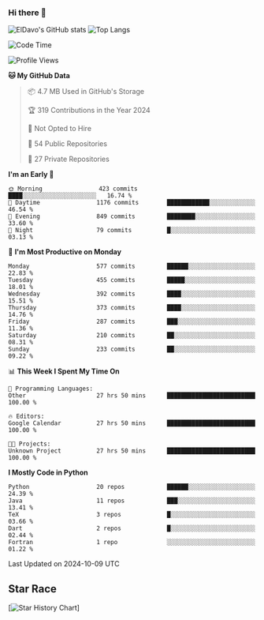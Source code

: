 ### Hi there 👋
![ElDavo's GitHub stats](https://github-readme-stats.vercel.app/api?username=ElDavoo&show_icons=true&theme=chartreuse-dark)
![Top Langs](https://github-readme-stats.vercel.app/api/top-langs/?username=ElDavoo&theme=chartreuse-dark&layout=compact)

<!--START_SECTION:waka-->
![Code Time](http://img.shields.io/badge/Code%20Time-1%2C962%20hrs%2013%20mins-blue)

![Profile Views](http://img.shields.io/badge/Profile%20Views-1-blue)

**🐱 My GitHub Data** 

> 📦 4.7 MB Used in GitHub's Storage 
 > 
> 🏆 319 Contributions in the Year 2024
 > 
> 🚫 Not Opted to Hire
 > 
> 📜 54 Public Repositories 
 > 
> 🔑 27 Private Repositories 
 > 
**I'm an Early 🐤** 

```text
🌞 Morning                423 commits         ████░░░░░░░░░░░░░░░░░░░░░   16.74 % 
🌆 Daytime                1176 commits        ████████████░░░░░░░░░░░░░   46.54 % 
🌃 Evening                849 commits         ████████░░░░░░░░░░░░░░░░░   33.60 % 
🌙 Night                  79 commits          █░░░░░░░░░░░░░░░░░░░░░░░░   03.13 % 
```
📅 **I'm Most Productive on Monday** 

```text
Monday                   577 commits         ██████░░░░░░░░░░░░░░░░░░░   22.83 % 
Tuesday                  455 commits         █████░░░░░░░░░░░░░░░░░░░░   18.01 % 
Wednesday                392 commits         ████░░░░░░░░░░░░░░░░░░░░░   15.51 % 
Thursday                 373 commits         ████░░░░░░░░░░░░░░░░░░░░░   14.76 % 
Friday                   287 commits         ███░░░░░░░░░░░░░░░░░░░░░░   11.36 % 
Saturday                 210 commits         ██░░░░░░░░░░░░░░░░░░░░░░░   08.31 % 
Sunday                   233 commits         ██░░░░░░░░░░░░░░░░░░░░░░░   09.22 % 
```


📊 **This Week I Spent My Time On** 

```text
💬 Programming Languages: 
Other                    27 hrs 50 mins      █████████████████████████   100.00 % 

🔥 Editors: 
Google Calendar          27 hrs 50 mins      █████████████████████████   100.00 % 

🐱‍💻 Projects: 
Unknown Project          27 hrs 50 mins      █████████████████████████   100.00 % 
```

**I Mostly Code in Python** 

```text
Python                   20 repos            ██████░░░░░░░░░░░░░░░░░░░   24.39 % 
Java                     11 repos            ███░░░░░░░░░░░░░░░░░░░░░░   13.41 % 
TeX                      3 repos             █░░░░░░░░░░░░░░░░░░░░░░░░   03.66 % 
Dart                     2 repos             █░░░░░░░░░░░░░░░░░░░░░░░░   02.44 % 
Fortran                  1 repo              ░░░░░░░░░░░░░░░░░░░░░░░░░   01.22 % 
```




 Last Updated on 2024-10-09 UTC
<!--END_SECTION:waka-->

## Star Race

[![Star History Chart](https://api.star-history.com/svg?repos=ElDavoo/WhatsApp-Crypt14-Crypt15-Decrypter,ElDavoo/TuringOS,EliteAndroidApps/WhatsApp-Crypt12-Decrypter,KnugiHK/Whatsapp-Chat-Exporter&type=Date)]
